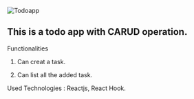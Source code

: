 ![Todoapp](https://user-images.githubusercontent.com/83206716/116291708-88702400-a7b2-11eb-950d-32ec71783e06.png)

## This is a todo app with CARUD operation.

Functionalities

1. Can creat a task.

2. Can list all the added task.





Used Technologies : Reactjs, React Hook.

